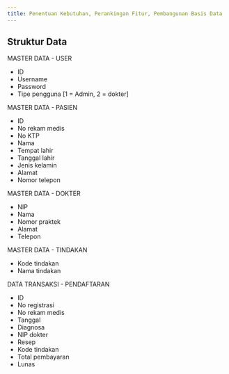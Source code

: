 ```yaml
---
title: Penentuan Kebutuhan, Perankingan Fitur, Pembangunan Basis Data
---
```


## Struktur Data

MASTER DATA - USER
- ID
- Username
- Password
- Tipe pengguna [1 = Admin, 2 = dokter]

MASTER DATA - PASIEN
- ID
- No rekam medis
- No KTP
- Nama
- Tempat lahir
- Tanggal lahir
- Jenis kelamin
- Alamat
- Nomor telepon

MASTER DATA - DOKTER
- NIP
- Nama
- Nomor praktek
- Alamat
- Telepon

MASTER DATA - TINDAKAN
- Kode tindakan
- Nama tindakan

DATA TRANSAKSI - PENDAFTARAN
- ID
- No registrasi
- No rekam medis
- Tanggal
- Diagnosa
- NIP dokter
- Resep
- Kode tindakan
- Total pembayaran
- Lunas
